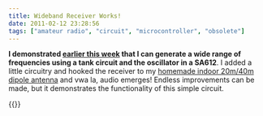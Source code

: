 ```yaml
---
title: Wideband Receiver Works!
date: 2011-02-12 23:28:56
tags: ["amateur radio", "circuit", "microcontroller", "obsolete"]
---
```




__I demonstrated [earlier this week](https://swharden.com/blog/2011-02-09-minimal-radio-project-continues/) that I can generate a wide range of frequencies using a tank circuit and the oscillator in a SA612__. I added a little circuitry and hooked the receiver to my [homemade indoor 20m/40m dipole antenna](https://swharden.com/blog/2010-02-07-simple-diy-stealth-apartment-antenna-for-20m-and-40m/) and vwa la, audio emerges!  Endless improvements can be made, but it demonstrates the functionality of this simple circuit.

{{<youtube FajGFEL-DDg>}}